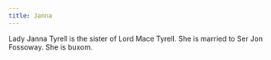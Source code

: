 ```yaml
---
title: Janna
---
```


Lady Janna Tyrell is the sister of Lord Mace Tyrell. She is married to Ser Jon Fossoway. She is buxom.


